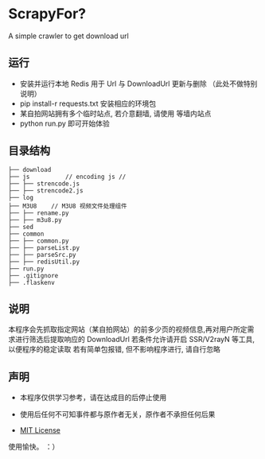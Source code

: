 # ScrapyFor?
A simple crawler to get download url

## 运行
* 安装并运行本地 Redis 用于 Url 与 DownloadUrl 更新与删除 （此处不做特别说明）
* pip install-r requests.txt 安装相应的环境包
* 某自拍网站拥有多个临时站点, 若介意翻墙, 请使用 等墙内站点
* python run.py 即可开始体验

## 目录结构

```
├── download
├── js          // encoding js //
├── ├── strencode.js	
├── ├── strencode2.js
├── log
├── M3U8	// M3U8 视频文件处理组件
├── ├── rename.py
├── ├── m3u8.py
├── sed
├── common
├── ├── common.py
├── ├── parseList.py
├── ├── parseSrc.py
├── ├── redisUtil.py
├── run.py
├── .gitignore
├── .flaskenv
```

## 说明
本程序会先抓取指定网站（某自拍网站）的前多少页的视频信息,再对用户所定需求进行筛选后提取响应的 DownloadUrl
若条件允许请开启 SSR/V2rayN 等工具, 以便程序的稳定读取
若有简单包报错, 但不影响程序进行, 请自行忽略

## 声明

- 本程序仅供学习参考，请在达成目的后停止使用

- 使用后任何不可知事件都与原作者无关，原作者不承担任何后果

- [MIT License](https://choosealicense.com/licenses/mit/)

使用愉快。  ：）
